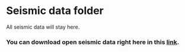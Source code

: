 # Seismic data folder

All seismic data will stay here.

### You can download open seismic data right here in this [link](https://drive.google.com/drive/folders/1DNlYiegJZd1zDIpZZ3k2_FNEkbgY8SQP?usp=sharing).